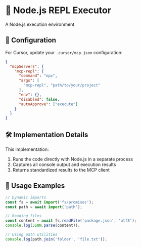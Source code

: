 # 🚀 Node.js REPL Executor

A Node.js execution environment

## 🧩 Configuration

For Cursor, update your `.cursor/mcp.json` configuration:

```json
{
  "mcpServers": {
    "mcp-repl": {
      "command": "npx",
      "args": [
        "mcp-repl", "path/to/your/project"
      ],
      "env": {},
      "disabled": false,
      "autoApprove": ["execute"]
    }
  }
}
```

## 🛠️ Implementation Details

This implementation:

1. Runs the code directly with Node.js in a separate process
2. Captures all console output and execution results
3. Returns standardized results to the MCP client

## 📝 Usage Examples

```javascript
// Dynamic imports
const fs = await import('fs/promises');
const path = await import('path');

// Reading files
const content = await fs.readFile('package.json', 'utf8');
console.log(JSON.parse(content));

// Using path utilities
console.log(path.join('folder', 'file.txt'));
```

